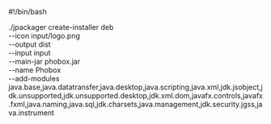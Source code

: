 #!/bin/bash

./jpackager create-installer deb \
	--icon input/logo.png \
	--output dist \
	--input input \
	--main-jar phobox.jar \
	--name Phobox \
	--add-modules java.base,java.datatransfer,java.desktop,java.scripting,java.xml,jdk.jsobject,jdk.unsupported,jdk.unsupported.desktop,jdk.xml.dom,javafx.controls,javafx.fxml,java.naming,java.sql,jdk.charsets,java.management,jdk.security.jgss,java.instrument
